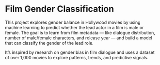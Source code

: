 # Film Gender Classification

This project explores gender balance in Hollywood movies by using machine learning to predict whether the lead actor in a film is male or female. The goal is to learn from film metadata — like dialogue distribution, number of male/female characters, and release year — and build a model that can classify the gender of the lead role.

It’s inspired by research on gender bias in film dialogue and uses a dataset of over 1,000 movies to explore patterns, trends, and predictive signals.
